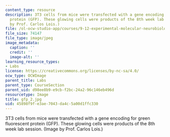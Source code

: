 ```yaml
---
content_type: resource
description: 3T3 cells from mice were transfected with a gene encoding for green fluorescent
  protein (GFP). These glowing cells were products of the 8th week lab session. (Image
  by Prof. Carlos Lois.)
file: /ol-ocw-studio-app/courses/9-12-experimental-molecular-neurobiology-fall-2006/45898f9fe3ae7043da4c5a00d1ffc330_gfp_2.jpg
file_size: 74147
file_type: image/jpeg
image_metadata:
  caption: ''
  credit: ''
  image-alt: ''
learning_resource_types:
- Labs
license: https://creativecommons.org/licenses/by-nc-sa/4.0/
ocw_type: OCWImage
parent_title: Labs
parent_type: CourseSection
parent_uid: d98ee8b9-e9cb-f2bc-24a2-96c146eb496d
resourcetype: Image
title: gfp_2.jpg
uid: 45898f9f-e3ae-7043-da4c-5a00d1ffc330
---
```

3T3 cells from mice were transfected with a gene encoding for green fluorescent protein (GFP). These glowing cells were products of the 8th week lab session. (Image by Prof. Carlos Lois.)